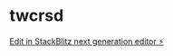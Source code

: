 # twcrsd

[Edit in StackBlitz next generation editor ⚡️](https://stackblitz.com/~/github.com/mikaelchan95/twcrsd)